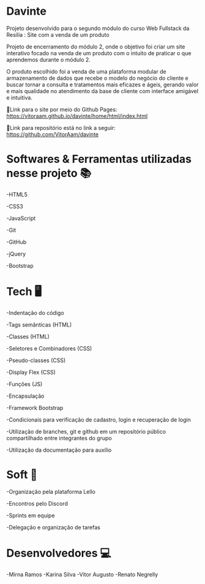 # Davinte
Projeto desenvolvido para o segundo módulo do curso Web Fullstack da Resilia : Site com a venda de um produto

Projeto de encerramento do módulo 2, onde o objetivo foi criar um site interativo focado na venda de um produto com o intuito de praticar o que aprendemos durante o módulo 2.

O produto escolhido foi a venda de uma plataforma modular de armazenamento de dados que recebe o modelo do negócio do cliente e buscar tornar a consulta e tratamentos mais eficazes e ágeis, gerando valor e mais qualidade no atendimento da base de cliente com interface amigável e intuitiva.

📍Link para o site por meio do Github Pages:
https://vitoraam.github.io/davinte/home/html/index.html

📍Link para repositório está no link a seguir:
https://github.com/VitorAam/davinte



<h1>Softwares & Ferramentas utilizadas nesse projeto 📚</h1>

 -HTML5
 
 -CSS3
 
 -JavaScript
 
 -Git
 
 -GitHub
 
 -jQuery
 
 -Bootstrap
 
 
 
<h1>Tech 🖥️</h1>

-Indentação do código

-Tags semânticas (HTML)

-Classes (HTML)

-Seletores e Combinadores (CSS)

-Pseudo-classes (CSS)

-Display Flex (CSS)

-Funções (JS)

-Encapsulação 

-Framework Bootstrap

-Condicionais para verificação de cadastro, login e recuperação de login

-Utilização de branches, git e github em um repositório público compartilhado entre integrantes do grupo

-Utilização da documentação para auxílio



<h1>Soft 💭</h1>

-Organização pela plataforma Lello

-Encontros pelo Discord

-Sprints em equipe

-Delegação e organização de tarefas



<h1>Desenvolvedores 💻</h1>

-Mirna Ramos
-Karina Silva
-Vitor Augusto 
-Renato Negrelly

